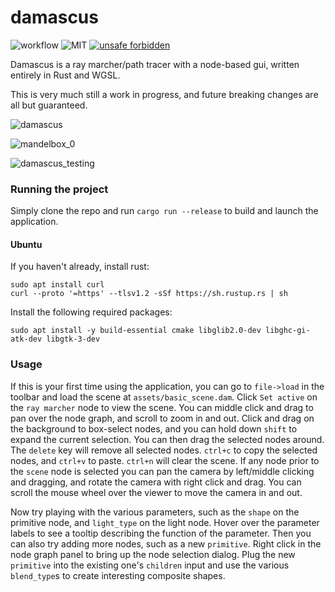 # damascus

![workflow](https://github.com/obulka/damascus/actions/workflows/rust.yml/badge.svg?event=push)
![MIT](https://img.shields.io/badge/license-MIT-blue.svg)
[![unsafe forbidden](https://img.shields.io/badge/unsafe-forbidden-success.svg)](https://github.com/rust-secure-code/safety-dance/)

Damascus is a ray marcher/path tracer with a node-based gui, written entirely in Rust and WGSL.

This is very much still a work in progress, and future breaking changes are all but guaranteed.

![damascus](https://github.com/obulka/damascus/assets/21975584/9b8b2996-f842-4704-906e-4dba9c68208e)

![mandelbox_0](https://github.com/obulka/damascus/assets/21975584/84f1a6b1-6a42-42ea-9881-e98c46b41a36)

![damascus_testing](https://github.com/obulka/damascus/assets/21975584/d3bd9ea1-a73e-4d58-aff8-3c606db46753)

### Running the project

Simply clone the repo and run `cargo run --release` to build and launch the application.

#### Ubuntu

If you haven't already, install rust:

```
sudo apt install curl
curl --proto '=https' --tlsv1.2 -sSf https://sh.rustup.rs | sh
```

Install the following required packages:

```
sudo apt install -y build-essential cmake libglib2.0-dev libghc-gi-atk-dev libgtk-3-dev
```

### Usage

If this is your first time using the application, you can go to `file->load` in the toolbar and load the scene at `assets/basic_scene.dam`. Click `Set active` on the `ray marcher` node to view the scene. You can middle click and drag to pan over the node graph, and scroll to zoom in and out. Click and drag on the background to box-select nodes, and you can hold down `shift` to expand the current selection. You can then drag the selected nodes around. The `delete` key will remove all selected nodes. `ctrl+c` to copy the selected nodes, and `ctrl+v` to paste. `ctrl+n` will clear the scene. If any node prior to the `scene` node is selected you can pan the camera by left/middle clicking and dragging, and rotate the camera with right click and drag. You can scroll the mouse wheel over the viewer to move the camera in and out. 

Now try playing with the various parameters, such as the `shape` on the primitive node, and `light_type` on the light node. Hover over the parameter labels to see a tooltip describing the function of the parameter. Then you can also try adding more nodes, such as a new `primitive`. Right click in the node graph panel to bring up the node selection dialog. Plug the new `primitive` into the existing one's `children` input and use the various `blend_type`s to create interesting composite shapes.
